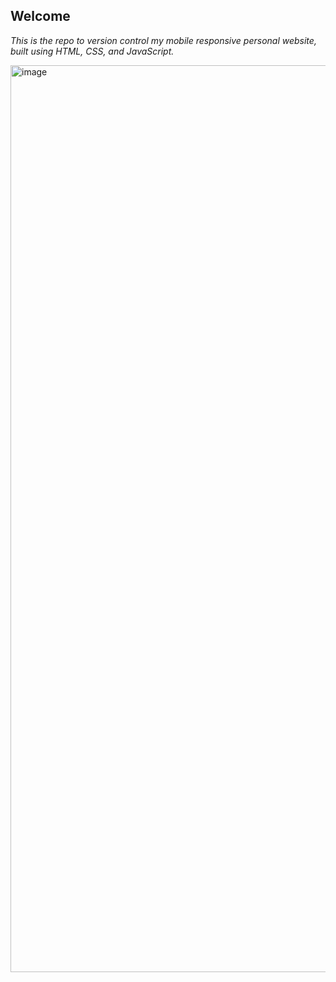 ## Welcome
_This is the repo to version control my mobile responsive personal website, built using HTML, CSS, and JavaScript._

<img width="1451" alt="image" src="https://github.com/LasithaPrabodha/website-2023/assets/10921870/bf4b9ca3-b988-435a-8102-bcf8a570b0d4">
